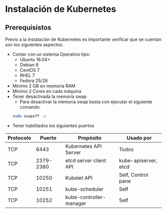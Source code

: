 # Instalación de Kubernetes
## Prerequisistos
Previo a la instalación de Kubernetes es importante verificar que se cuentan son los siguientes aspectos:
* Contar con un sistema Operativo tipo: 
	* Ubuntu 16.04+
	* Debian 9
	* CentOS 7
	* RHEL 7
	* Fedora 25/26
* Minimo 2 GB en memoria RAM
* Minimo 2 Cores en cada máquina
* Tener desactivada la memoria swap
	* Para desactivar la memoria swap basta con ejecutar el siguiente comando:
	```bash
	sudo swapoff -a
	```
* Tener habilitados los siguientes puertos

| Protocolo | Puerto   | Propósito              | Usado por           |
|-----------|----------|------------------------|---------------------|
| TCP       | 6443     | Kubernetes API Server  | Todos               |
| TCP       | 2379-2380| etcd server client API | kube-apiserver, etcd|
| TCP       | 10250    | Kubelet API            | Self, Control pane  |
| TCP       | 10251    | kube-scheduler         | Self                |
| TCP       | 10252    | kube-controller-manager| Self                |
